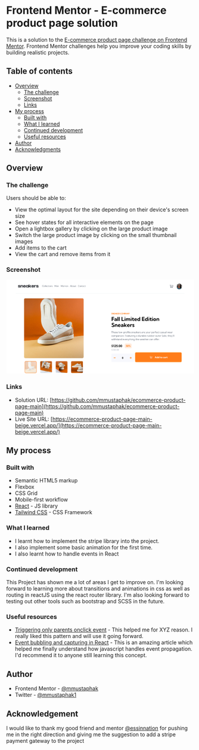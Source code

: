 # Frontend Mentor - E-commerce product page solution

This is a solution to the [E-commerce product page challenge on Frontend Mentor](https://www.frontendmentor.io/challenges/ecommerce-product-page-UPsZ9MJp6). Frontend Mentor challenges help you improve your coding skills by building realistic projects.

## Table of contents

- [Overview](#overview)
  - [The challenge](#the-challenge)
  - [Screenshot](#screenshot)
  - [Links](#links)
- [My process](#my-process)
  - [Built with](#built-with)
  - [What I learned](#what-i-learned)
  - [Continued development](#continued-development)
  - [Useful resources](#useful-resources)
- [Author](#author)
- [Acknowledgments](#acknowledgments)

## Overview

### The challenge

Users should be able to:

- View the optimal layout for the site depending on their device's screen size
- See hover states for all interactive elements on the page
- Open a lightbox gallery by clicking on the large product image
- Switch the large product image by clicking on the small thumbnail images
- Add items to the cart
- View the cart and remove items from it

### Screenshot

![](./screenshot.png)

### Links

- Solution URL: [https://github.com/mmustaphak/ecommerce-product-page-main](https://github.com/mmustaphak/ecommerce-product-page-main)
- Live Site URL: [https://ecommerce-product-page-main-beige.vercel.app/](https://ecommerce-product-page-main-beige.vercel.app/)

## My process

### Built with

- Semantic HTML5 markup
- Flexbox
- CSS Grid
- Mobile-first workflow
- [React](https://reactjs.org/) - JS library
- [Tailwind CSS](https://tailwindcss.com/) - CSS Framework

### What I learned
- I learnt how to implement the stripe library into the project.
- I also implement some basic animation for the first time.
- I also learnt how to handle events in React

### Continued development

This Project has shown me a lot of areas I get to improve on. I'm looking forward to learning more about transitions and animations in css as well as routing in reactJS using the react router library. I'm also looking forward to testing out other tools such as bootstrap and SCSS in the future.

### Useful resources

- [Triggering only parents onclick event](https://bobbyhadz.com/blog/react-onclick-only-parent) - This helped me for XYZ reason. I really liked this pattern and will use it going forward.
- [Event bubbling and capturing in React](https://blog.logrocket.com/event-bubbling-capturing-react/) - This is an amazing article which helped me finally understand how javascript handles event propagation. I'd recommend it to anyone still learning this concept.

## Author

- Frontend Mentor - [@mmustaphak](https://www.frontendmentor.io/profile/mmustaphak)
- Twitter - [@mmustaphak1](https://www.twitter.com/mmustaphak1)

## Acknowledgement
I would like to thank my good friend and mentor [@essinnation](https://x.com/esinnation) for pushing me in the right direction and giving me the suggestion to add a stripe payment gateway to the project